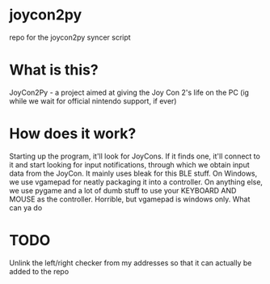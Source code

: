 # joycon2py
repo for the joycon2py syncer script

# What is this?
JoyCon2Py - a project aimed at giving the Joy Con 2's life on the PC (ig while we wait for official nintendo support, if ever)

# How does it work?
Starting up the program, it'll look for JoyCons. If it finds one, it'll connect to it and start looking for input notifications, through which we obtain input data from the JoyCon. 
It mainly uses bleak for this BLE stuff.
On Windows, we use vgamepad for neatly packaging it into a controller.
On anything else, we use pygame and a lot of dumb stuff to use your KEYBOARD AND MOUSE as the controller. Horrible, but vgamepad is windows only. What can ya do

# TODO
Unlink the left/right checker from my addresses so that it can actually be added to the repo
